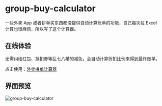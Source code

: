 # group-buy-calculator

一些外卖 App 或者拼单买东西都没提供自动计算账单的功能，自己每次拉 Excel 计算也很麻烦，所以写了这个计算器。

## 在线体验

无需纠结红包、抵扣券等乱七八糟的减免，会自动计算折扣比例来得到最终账单。

点击使用：[外卖拼单计算器](https://chengpeiquan.github.io/group-buy-calculator/)

## 界面预览

![group-buy-calculator](https://cdn.jsdelivr.net/gh/chengpeiquan/assets-storage/img/2020/12/1-1.png)

